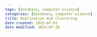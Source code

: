 ```yaml
---
tags: [database, computer-science]
categories: [database, computer-science]
title: Replication And Clustering
date created: 2023-07-01
date modified: 2023-07-10
---
```

